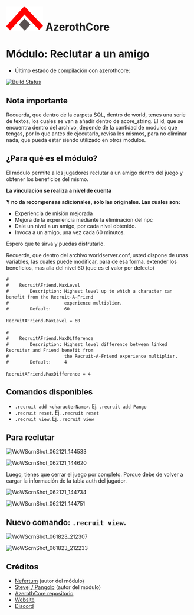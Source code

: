 # ![logo](https://raw.githubusercontent.com/azerothcore/azerothcore.github.io/master/images/logo-github.png) AzerothCore

# Módulo: Reclutar a un amigo

- Último estado de compilación con azerothcore:

[![Build Status](https://github.com/pangolp/mod-recruit-friend/actions/workflows/core-build.yml/badge.svg)](https://github.com/pangolp/mod-recruit-friend/actions)

## Nota importante

Recuerda, que dentro de la carpeta SQL, dentro de world, tenes una serie de textos, los cuales se van a añadir dentro de acore_string. El id, que se encuentra dentro del archivo, depende de la cantidad de modulos que tengas, por lo que antes de ejecutarlo, revisa los mismos, para no eliminar nada, que pueda estar siendo utilizado en otros modulos.

## ¿Para qué es el módulo?

El módulo permite a los jugadores reclutar a un amigo dentro del juego y obtener los beneficios del mismo.

**La vinculación se realiza a nivel de cuenta**

**Y no da recompensas adicionales, solo las originales. Las cuales son:**

- Experiencia de misión mejorada
- Mejora de la experiencia mediante la eliminación del npc
- Dale un nivel a un amigo, por cada nivel obtenido.
- Invoca a un amigo, una vez cada 60 minutos.

Espero que te sirva y puedas disfrutarlo.

Recuerde, que dentro del archivo worldserver.conf, usted dispone de unas variables, las cuales puede modificar, para de esa forma, extender los beneficios, mas alla del nivel 60 (que es el valor por defecto)

```
#
#    RecruitAFriend.MaxLevel
#        Description: Highest level up to which a character can benefit from the Recruit-A-Friend
#                     experience multiplier.
#        Default:     60

RecruitAFriend.MaxLevel = 60

#
#    RecruitAFriend.MaxDifference
#        Description: Highest level difference between linked Recruiter and Friend benefit from
#                     the Recruit-A-Friend experience multiplier.
#        Default:     4

RecruitAFriend.MaxDifference = 4
```

## Comandos disponibles

- `.recruit add <characterName>`. Ej: `.recruit add Pango`
- `.recruit reset`. Ej. `.recruit reset`
- `.recruit view`. Ej. `.recruit view`

## Para reclutar

![WoWScrnShot_062121_144533](https://user-images.githubusercontent.com/2810187/122805785-e8111a00-d29f-11eb-8cc9-d4c2269ac318.jpg)

![WoWScrnShot_062121_144620](https://user-images.githubusercontent.com/2810187/122805820-f19a8200-d29f-11eb-947d-059ab016a779.jpg)

Luego, tienes que cerrar el juego por completo. Porque debe de volver a cargar la información de la tabla auth del jugador.

![WoWScrnShot_062121_144734](https://user-images.githubusercontent.com/2810187/122805976-23abe400-d2a0-11eb-8645-150c4e48e4b8.jpg)

![WoWScrnShot_062121_144751](https://user-images.githubusercontent.com/2810187/122805986-26a6d480-d2a0-11eb-8c9f-e3e293cd13f5.jpg)

## Nuevo comando: `.recruit view`.

![WoWScrnShot_061823_212307](https://github.com/azerothcore/mod-individual-xp/assets/2810187/009a2418-5e20-4eeb-abfe-4a62d20e539d)

![WoWScrnShot_061823_212233](https://github.com/azerothcore/mod-individual-xp/assets/2810187/8ee4552a-7182-4142-8a1f-d21a2aaa1360)

## Créditos

- [Nefertum](https://gitlab.com/Nefertum) (autor del módulo)
- [Stevej / Pangolp](https://github.com/pangolp) (autor del módulo)
- [AzerothCore repositorio](https://github.com/azerothcore)
- [Website](http://azerothcore.org/)
- [Discord](https://discord.gg/PaqQRkd)

